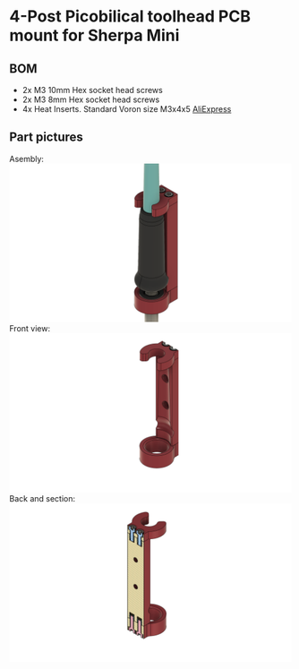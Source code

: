 # 4-Post Picobilical toolhead PCB mount for Sherpa Mini
## BOM
- 2x M3 10mm Hex socket head screws
- 2x M3 8mm Hex socket head screws
- 4x Heat Inserts. Standard Voron size M3x4x5 [AliExpress](https://www.aliexpress.us/item/3256804429544538.html)
## Part pictures
Asembly:
![Assembly](Weller_WEP70_full.png)
Front view:
![Front](Weller_WEP70.png)
Back and section:
![Back](Weller_WEP70_back.png)